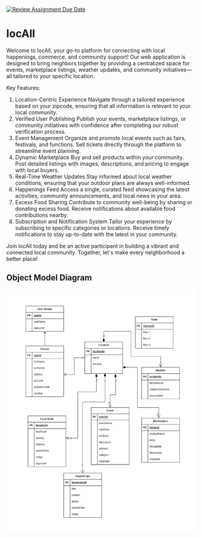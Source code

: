 [![Review Assignment Due Date](https://classroom.github.com/assets/deadline-readme-button-24ddc0f5d75046c5622901739e7c5dd533143b0c8e959d652212380cedb1ea36.svg)](https://classroom.github.com/a/OuSBNpwM)

<h1>locAll</h1>

Welcome to locAll, your go-to platform for connecting with local happenings, commerce, and community support! Our web application is designed to bring neighbors together by providing a centralized space for events, marketplace listings, weather updates, and community initiatives—all tailored to your specific location.

Key Features:
<ol>
<li><lh>Location-Centric Experience</lh>
<ld>Navigate through a tailored experience based on your zipcode, ensuring that all information is relevant to your local community.
</ld>
<li><lh>Verified User Publishing</lh>
<ld>Publish your events, marketplace listings, or community initiatives with confidence after completing our robust verification process.</ld>
<li><lh>Event Management</lh>
<ld>Organize and promote local events such as fairs, festivals, and functions. Sell tickets directly through the platform to streamline event planning.</ld>
<li><lh>Dynamic Marketplace</lh>
<ld>Buy and sell products within your community. Post detailed listings with images, descriptions, and pricing to engage with local buyers.</ld>
<li><lh>Real-Time Weather Updates</lh>
<ld>Stay informed about local weather conditions, ensuring that your outdoor plans are always well-informed.</ld>
<li><lh>Happenings Feed</lh>
<ld>Access a single, curated feed showcasing the latest activities, community announcements, and local news in your area.</ld>
<li><lh>Excess Food Sharing</lh>
<ld>Contribute to community well-being by sharing or donating excess food. Receive notifications about available food contributions nearby.</ld>
<li><lh>Subscription and Notification System</lh>
<ld>Tailor your experience by subscribing to specific categories or locations. Receive timely notifications to stay up-to-date with the latest in your community.</ld>
</ol>

Join locAll today and be an active participant in building a vibrant and connected local community. Together, let's make every neighborhood a better place!

<h2>Object Model Diagram</h2>

![locAll drawio](locAll.drawio.png)